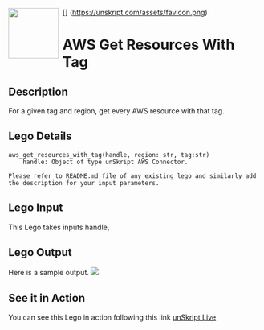 [<img align="left" src="https://unskript.com/assets/favicon.png" width="100" height="100" style="padding-right: 5px">]
(https://unskript.com/assets/favicon.png)
<h1>AWS Get Resources With Tag</h1>

## Description
For a given tag and region, get every AWS resource with that tag.

## Lego Details
	aws_get_resources_with_tag(handle, region: str, tag:str)
		handle: Object of type unSkript AWS Connector.

	Please refer to README.md file of any existing lego and similarly add the description for your input parameters.


## Lego Input
This Lego takes inputs handle,

## Lego Output
Here is a sample output.
<img src="./1.png">

## See it in Action

You can see this Lego in action following this link [unSkript Live](https://us.app.unskript.io)